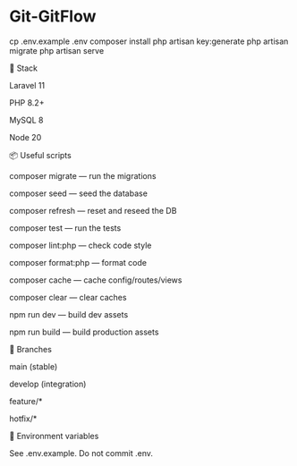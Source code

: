 # Git-GitFlow

cp .env.example .env
composer install
php artisan key:generate
php artisan migrate
php artisan serve


🧱 Stack

Laravel 11

PHP 8.2+

MySQL 8

Node 20

📦 Useful scripts

composer migrate — run the migrations

composer seed — seed the database

composer refresh — reset and reseed the DB

composer test — run the tests

composer lint:php — check code style

composer format:php — format code

composer cache — cache config/routes/views

composer clear — clear caches

npm run dev — build dev assets

npm run build — build production assets

🌿 Branches

main (stable)

develop (integration)

feature/*

hotfix/*

🔐 Environment variables

See .env.example.
Do not commit .env.
